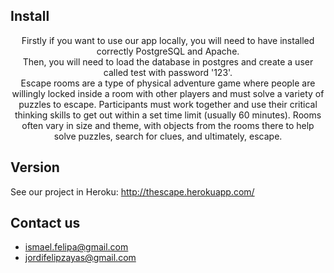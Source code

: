 ## Install

<center>Firstly if you want to use our app locally, you will need to have installed correctly PostgreSQL and Apache.</center>

<center>Then, you will need to load the database in postgres and create a user called test with password '123'. </center>

<center></center>

<center>Escape rooms are a type of physical adventure game where people are willingly locked inside a room with other players and must solve a variety of puzzles to escape. Participants must work together and use their critical thinking skills to get out within a set time limit (usually 60 minutes). Rooms often vary in size and theme, with objects from the rooms there to help solve puzzles, search for clues, and ultimately, escape.</center>

Version
------------
See our project in Heroku: http://thescape.herokuapp.com/

## Contact us

* ismael.felipa@gmail.com
* jordifelipzayas@gmail.com
